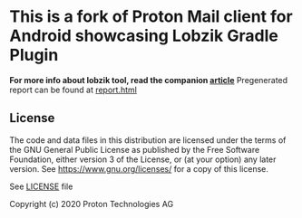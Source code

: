 # This is a fork of Proton Mail client for Android showcasing Lobzik Gradle Plugin

**For more info about lobzik tool, read the companion [article](https://dev.to/mishkun/carving-the-path-to-modularity-a-lobzik-tool-case-study-on-the-protonmail-android-app-37n7-temp-slug-9314019)**
Pregenerated report can be found at [report.html](report.html)

## License

The code and data files in this distribution are licensed under the terms of the GNU General Public License as published by the Free Software Foundation, either version 3 of the License, or (at your option) any later version. See <https://www.gnu.org/licenses/> for a copy of this license.

See [LICENSE](LICENSE) file

Copyright (c) 2020 Proton Technologies AG

